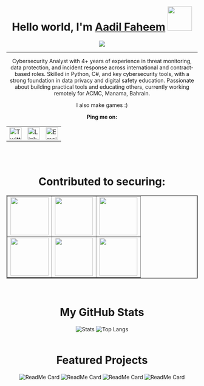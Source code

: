 <h1 align="center">Hello world, I'm <a href="https://aadilfaheem.framer.website/" target="_blank">Aadil Faheem</a> <img
src="https://media3.giphy.com/media/v1.Y2lkPTc5MGI3NjExZ29xZzVsNGR1cTh3a3BxaGkwYWlvdTdhYWIzdDg4cjBiYXNoNmhrYyZlcD12MV9pbnRlcm5hbF9naWZfYnlfaWQmY3Q9cw/ztisqLhP99tVSHG136/giphy.gif" height="64" /></h1> 
<div align="center">

<img src="https://github.com/user-attachments/assets/3b40cc11-01ae-4be6-ab50-8988559f233f">
<hr>
  </div>
  <div align="center">
  <p>Cybersecurity Analyst with 4+ years of experience in threat monitoring, data protection, and incident response across international and contract-based roles. Skilled in Python, C#, and key cybersecurity tools, with a strong foundation in data privacy and digital safety education. Passionate about building practical tools and educating others, currently working remotely for ACMC, Manama, Bahrain. <br>

  I also make games :)


</p>
  
<p><b>Ping me on:</b></p>

<table align="center" cellpadding="10" cellspacing="0" border="0">
  <tr>
    <td>
      <a href="https://x.com/lzyassoul" target="_blank">
        <img src="https://github.com/user-attachments/assets/86bde949-d620-41a5-bb81-dd3a23ffc59f" alt="Twitter" height="32" width="32">
      </a>
    </td>
    <td>
      <a href="https://www.linkedin.com/in/aadilfaheem" target="_blank">
        <img src="https://github.com/user-attachments/assets/664e4cef-1128-466a-9f3f-62c0e8030395" alt="LinkedIn" height="32" width="32">
      </a>
    </td>
    <td>
      <a href="mailto:aadilfaheemix@outlook.com">
        <img src="https://github.com/user-attachments/assets/e265873a-c0f5-428f-b185-177e610db607" alt="Email" height="32" width="32">
      </a>
    </td>
  </tr>
</table>

<br><br>
  
  
<h1>Contributed to securing:</h1>

<table align="center" cellpadding="10" cellspacing="10" border="2">
  <tr>
    <td>
      <img height="100" src="https://github.com/user-attachments/assets/97d100a2-a062-4799-800d-3170c0a06c26">
    </td>
    <td>
      <img height="100" src="https://github.com/user-attachments/assets/5ac70f88-ea15-4160-8e39-54db5ef51dac">
    </td>
    <td>
      <img height="100" src="https://github.com/user-attachments/assets/87b2f14b-ec45-4c78-acac-5bd7231239c1">
    </td>
  </tr>
  <tr>
    <td>
      <img height="100" src="https://github.com/user-attachments/assets/14f80422-80a3-49f2-81c5-4cf21e5ee514">
    </td>
    <td>
      <img height="100" src="https://github.com/user-attachments/assets/1874f7a6-a6f1-4bf5-9cb8-f08e65d8b8e3">
    </td>
    <td>
      <img height="100" src="https://github.com/user-attachments/assets/d87285f5-b9ed-4694-9628-fb6e952b650d">
    </td>
  </tr>
</table>


<br>
<h1>My GitHub Stats</h1>

![Stats](https://github-readme-stats.vercel.app/api?username=Aadil-Faheem&show_icons=true&hide_border=true&theme=codeSTACKr)
![Top Langs](https://github-readme-stats.vercel.app/api/top-langs/?username=Aadil-Faheem&theme=codeSTACKr&layout=compact)
<br>
<br>
<h1>Featured Projects</h1>

![ReadMe Card](https://github-readme-stats.vercel.app/api/pin/?username=Aadil-Faheem&repo=OldDrive&theme=codeSTACKr)
![ReadMe Card](https://github-readme-stats.vercel.app/api/pin/?username=Aadil-Faheem&repo=Soulbox&theme=codeSTACKr)
![ReadMe Card](https://github-readme-stats.vercel.app/api/pin/?username=Aadil-Faheem&repo=Orbit&theme=codeSTACKr)
![ReadMe Card](https://github-readme-stats.vercel.app/api/pin/?username=Aadil-Faheem&repo=CyberNox&theme=codeSTACKr)

</div>




